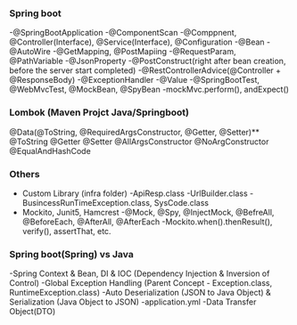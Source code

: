 ### Spring boot
-@SpringBootApplication
-@ComponentScan
-@Comppnent, @Controller(Interface), @Service(Interface), @Configuration
-@Bean
-@AutoWire
-@GetMapping, @PostMapiing
-@RequestParam, @PathVariable
-@JsonProperty
-@PostConstruct(right after bean creation, before the server start completed)
-@RestControllerAdvice(@Controller + @ResponseBody)
-@ExceptionHandler
-@Value
-@SpringBootTest, @WebMvcTest, @MockBean, @SpyBean
-mockMvc.perform(), andExpect()

### Lombok (Maven Projct Java/Springboot)
@Data(@ToString, @RequiredArgsConstructor, @Getter, @Setter)**
@ToString
@Getter
@Setter
@AllArgsConstructor
@NoArgConstructor
@EqualAndHashCode

### Others
- Custom Library (infra folder)
 -ApiResp.class
 -UrlBuilder.class
 -BusincessRunTimeException.class, SysCode.class
- Mockito, Junit5, Hamcrest
-@Mock, @Spy, @InjectMock, @BefreAll, @BeforeEach, @AfterAll, @AfterEach
-Mockito.when().thenResult(), verify(), assertThat, etc.

### Spring boot(Spring) vs Java
-Spring Context & Bean, DI & IOC (Dependency Injection & Inversion of Control)
-Global Exception Handling (Parent Concept - Exception.class, RuntimeException.class)
-Auto Deserialization (JSON to Java Object) & Serialization (Java Object to JSON)
-application.yml
-Data Transfer Object(DTO)
